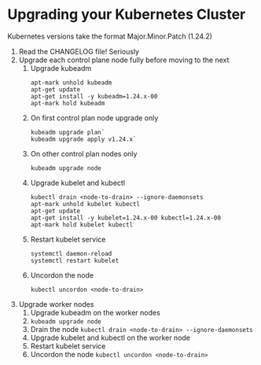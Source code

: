 # Upgrading your Kubernetes Cluster
Kubernetes versions take the format Major.Minor.Patch (1.24.2)

1. Read the CHANGELOG file! Seriously
2. Upgrade each control plane node fully before moving to the next
    1. Upgrade kubeadm
       ```
       apt-mark unhold kubeadm
       apt-get update
       apt-get install -y kubeadm=1.24.x-00
       apt-mark hold kubeadm
       ```
    2. On first control plan node upgrade only
       ```
       kubeadm upgrade plan`
       kubeadm upgrade apply v1.24.x`
       ```
    3. On other control plan nodes only
       ```
       kubeadm upgrade node
       ```
    5. Upgrade kubelet and kubectl
       ```
       kubectl drain <node-to-drain> --ignore-daemonsets
       apt-mark unhold kubelet kubectl
       apt-get update
       apt-get install -y kubelet=1.24.x-00 kubectl=1.24.x-00
       apt-mark hold kubelet kubectl
       ```
    4. Restart kubelet service
       ```
       systemctl daemon-reload
       systemctl restart kubelet
       ```
    5. Uncordon the node
       ```
       kubectl uncordon <node-to-drain>
       ```
3. Upgrade worker nodes 
    1. Upgrade kubeadm on the worker nodes
    2. `kubeadm upgrade node`
    3. Drain the node `kubectl drain <node-to-drain> --ignore-daemonsets`
    4. Upgrade kubelet and kubectl on the worker node
    5. Restart kubelet service
    6. Uncordon the node `kubectl uncordon <node-to-drain>`
